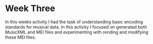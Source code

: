 # Week Three

In this weeks activity I had the task of understanding basic encoding standards for musical data. In this activity I focused on generated both MusicXML and MEI files and experimenting with rending and modifying these MEI files. 
